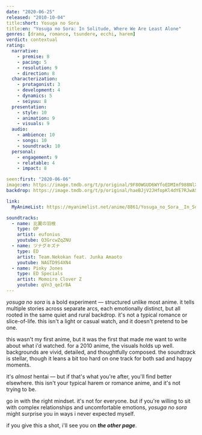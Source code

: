 ```yaml
---
date: "2020-06-25"
released: "2010-10-04"
title:short: Yosuga no Sora
title:en: "Yosuga no Sora: In Solitude, Where We Are Least Alone"
genres: [drama, romance, tsundere, ecchi, harem]
verdict: contextual
rating:
  narrative:
    - premise: 8
    - pacing: 5
    - resolution: 9
    - direction: 8
  characterization:
    - protagonist: 3
    - development: 4
    - dynamics: 5
    - seiyuu: 8
  presentation:
    - style: 10
    - animation: 9
    - visuals: 9
  audio:
    - ambience: 10
    - songs: 10
    - soundtrack: 10
  personal:
    - engagement: 9
    - relatable: 4
    - impact: 8

seen:first: "2020-06-06"
image:en: https://image.tmdb.org/t/p/original/9F80WGUD6WYfoEDMImf988NlXhC.jpg
backdrop: https://image.tmdb.org/t/p/original/haeBJjV2JHfopKl4dYE7RJwASlF.jpg

link:
  MyAnimeList: https://myanimelist.net/anime/8861/Yosuga_no_Sora__In_Solitude_Where_We_Are_Least_Alone

soundtracks:
  - name: 比翼の羽根
    type: OP
    artist: eufonius
    youtube: Q3GrcwZqZNU
  - name: ツナグキズナ
    type: ED
    artist: Team.Nekokan feat. Junka Amaoto
    youtube: NAGTD9S4XN4
  - name: Pinky Jones
    type: ED Specials
    artist: Momoiro Clover Z
    youtube: qVn3_qeIrBA
---
```


*yosuga no sora* is a bold experiment — structured unlike most anime. it tells multiple stories across separate arcs, each emotionally distinct, but all rooted in the same quiet and rural backdrop. it's not a typical romance or slice-of-life. this isn't a light or casual watch, and it doesn't pretend to be one.

this wasn't my first anime, but it was the first that made me want to write about what i'd watched. for a 2010 anime, the visuals holds up well. backgrounds are vivid, detailed, and thoughtfully composed. the soundtrack is stellar, though it leans a bit too hard on one track for both sad and happy moments.

it's *almost* hentai — but if that's what you're after, you'll find better elsewhere. this isn't your typical harem or romance anime, and it's not trying to be.

go in with the right mindset. it's not for everyone. but if you're willing to sit with complex relationships and uncomfortable emotions, *yosuga no sora* might surprise you in ways i never expected myself.

if you give this a shot, i'll see you on ***the other page***.
